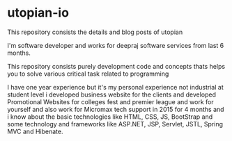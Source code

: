 # utopian-io
This repository consists the details and blog posts of utopian

I'm software developer and works for deepraj software services from last 6 months.

This repository consists purely development code and concepts thats helps you to solve various critical task related to programming

I have one year experience but it's my personal experience not industrial at student level i developed business website for the clients
and developed Promotional Websites for colleges fest and premier league and work for yourself and also work for Micromax tech support
in 2015 for 4 months and i know about the basic technologies like HTML, CSS, JS, BootStrap and some technology and frameworks
like ASP.NET, JSP, Servlet, JSTL, Spring MVC and Hibenate.
